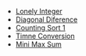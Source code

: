 * [Lonely Integer](https://www.hackerrank.com/challenges/one-week-preparation-kit-lonely-integer/problem)</br>
* [Diagonal Diference](https://www.hackerrank.com/challenges/one-week-preparation-kit-diagonal-difference/problem)</br>
* [Counting Sort 1](https://www.hackerrank.com/challenges/one-week-preparation-kit-countingsort1/problem)</br>
* [Timne Conversion](https://www.hackerrank.com/challenges/one-week-preparation-kit-time-conversion/)</br>
* [Mini Max Sum](https://www.hackerrank.com/challenges/one-week-preparation-kit-mini-max-sum/)</br>
